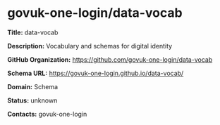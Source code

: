 # govuk-one-login/data-vocab

**Title:** data-vocab

**Description:** Vocabulary and schemas for digital identity

**GitHub Organization:** https://github.com/govuk-one-login/data-vocab

**Schema URL:** https://govuk-one-login.github.io/data-vocab/



**Domain:** Schema

**Status:** unknown



**Contacts:** govuk-one-login